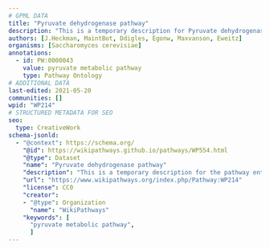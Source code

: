 ```yaml
---
# GPML DATA
title: "Pyruvate dehydrogenase pathway"
description: "This is a temporary description for Pyruvate dehydrogenase pathway"
authors: [J.Heckman, MaintBot, Ddigles, Egonw, Maxvanson, Eweitz]
organisms: [Saccharomyces cerevisiae]
annotations:
  - id: PW:0000043
    value: pyruvate metabolic pathway
    type: Pathway Ontology
# ADDITIONAL DATA
last-edited: 2021-05-20
communities: []
wpid: "WP214"
# STRUCTURED METADATA FOR SEO
seo:
  type: CreativeWork
schema-jsonld:
  - "@context": https://schema.org/
    "@id": https://wikipathways.github.io/pathways/WP554.html
    "@type": Dataset
    "name": "Pyruvate dehydrogenase pathway"
    "description": "This is a temporary description for the pathway entitled: Pyruvate dehydrogenase pathway"
    "url": "https://www.wikipathways.org/index.php/Pathway:WP214"
    "license": CC0
    "creator":
    - "@type": Organization
      "name": "WikiPathways"
    "keywords": [
      "pyruvate metabolic pathway",
      ]
---
```

